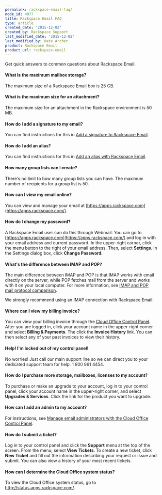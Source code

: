 ```yaml
---
permalink: rackspace-email-faq/
node_id: 4977
title: Rackspace Email FAQ
type: article
created_date: '2015-12-02'
created_by: Rackspace Support
last_modified_date: '2015-12-02'
last_modified_by: Nate Archer
product: Rackspace Email
product_url: rackspace-email
---
```


Get quick answers to common questions about Rackspace Email.

#### What is the maximum mailbox storage?

The maximum size of a Rackspace Email box is 25 GB.

#### What is the maximum size for an attachment?

The maximum size for an attachment in the Rackspace environment is 50 MB.

#### How do I add a signature to my email?

You can find instructions for this in [Add a signature to Rackspace Email](/how-to/adding-a-signature-to-rackspace-email).

#### How do I add an alias?

You can find instructions for this in [Add an alias with Rackspace Email](/how-to/adding-an-alias-with-rackspace-email).

#### How many group lists can I create?

There's no limit to how many group lists you can have. The maximum number of recipients for a group list is 50.

#### How can I view my email online?

You can view and manage your email at [https://apps.rackspace.com](https://apps.rackspace.com/).

#### How do I change my password?

A Rackspace Email user can do this through Webmail. You can go to [https://apps.rackspace.com](https://apps.rackspace.com/) and log in with your email address and current password. In the upper-right corner, click the menu button to the right of your email address. Then, select **Settings**. In the Settings dialog box, click **Change Password**.

#### What's the difference between IMAP and POP?

The main difference between IMAP and POP is that IMAP works with email directly on the server, while POP fetches mail from the server and works with it on your local computer. For more information, see [IMAP and POP mail protocol comparison](/how-to/imap-and-pop-mail-protocol-comparison).

We strongly recommend using an IMAP connection with Rackspace Email.

#### Where can I view my billing invoice?

You can view your billing invoice through the [Cloud Office Control Panel](https://cp.rackspace.com/Login.aspx?ReturnUrl=%2f). After you are logged in, click your account name in the upper-right corner and select **Billing & Payments**. The click the **Invoice History** link. You can then select any of your past invoices to view their history.

#### Help! I'm locked out of my control panel!

No worries! Just call our main support line so we can direct you to your dedicated support team for help: 1 800 961 4454.

#### How do I purchase more storage, mailboxes, licenses to my account?

To purchase or make an upgrade to your account, log in to your control panel, click your account name in the upper-right corner, and select **Upgrades & Services**. Click the link for the product you want to upgrade.

#### How can I add an admin to my account?

For instructions, see [Manage email administrators with the Cloud Office Control Panel](/how-to/manage-email-administrators-with-the-cloud-office-control-panel).

#### How do I submit a ticket?

Log in to your control panel and click the **Support** menu at the top of the screen. From the menu, select **View Tickets**. To create a new ticket, click **New Ticket** and fill out the information describing your request or issue and submit. You can also view a history of your most recent tickets.

#### How can I determine the Cloud Office system status?

To view the Cloud Office system status, go to <http://status.apps.rackspace.com/>.
